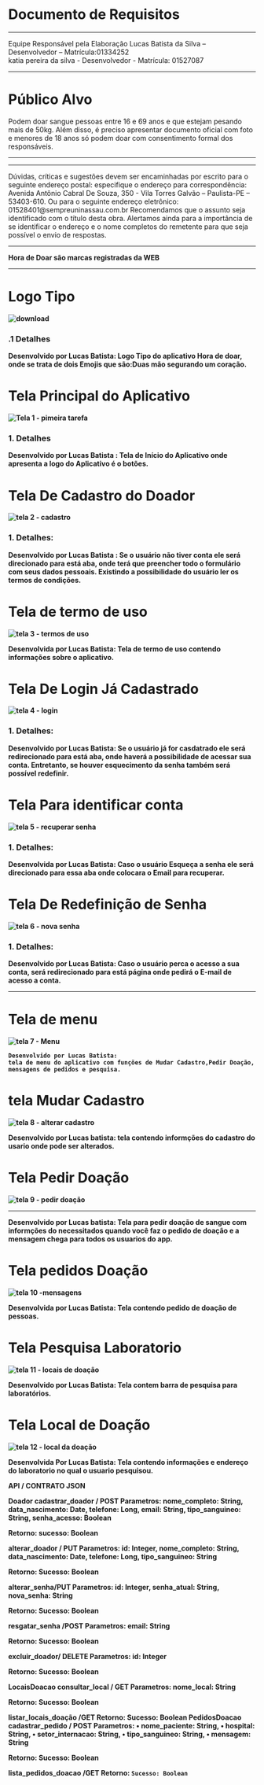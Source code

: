 <h1>Documento de Requisitos</h1>



<hr></hr>
Equipe Responsável pela Elaboração
Lucas Batista da Silva – Desenvolvedor – Matrícula:01334252<br>
katia pereira da silva - Desenvolvedor - Matrícula: 01527087
<hr> </hr>
<h1>Público Alvo</h1>
Podem doar sangue pessoas entre 16 e 69 anos e que estejam pesando mais de 50kg. 
Além disso, é preciso apresentar documento oficial com foto
e menores de 18 anos
só podem doar com consentimento formal dos responsáveis.
<hr> </hr>






<hr></hr>
Dúvidas, críticas e sugestões devem ser encaminhadas por escrito para o seguinte endereço postal:
especifique o endereço para correspondência: Avenida Antônio Cabral De Souza, 350 - Vila Torres Galvão – Paulista-PE – 53403-610.
Ou para o seguinte endereço eletrônico:
01528401@sempreuninassau.com.br
Recomendamos que o assunto seja identificado com o título desta obra. Alertamos ainda para a importância de se identificar o endereço e o nome completos do remetente para que seja possível o envio de respostas.

<hr> </hr>
<b>Hora de Doar são marcas registradas da  WEB 
<hr> </hr>


  <h1> Logo Tipo</h1>

![download](https://user-images.githubusercontent.com/102639688/232319755-5083ab33-2a72-4dff-a005-6067a756835a.jpeg)




<h3>.1	Detalhes</h3>
Desenvolvido por Lucas Batista:
 Logo Tipo do aplicativo Hora de doar, onde se trata de dois Emojis que são:Duas mão segurando um coração. 









  <h1> Tela Principal do Aplicativo	</h1>

![Tela 1 - pimeira tarefa](https://user-images.githubusercontent.com/102639688/231066144-72ce9e32-c2b6-4da1-a339-b529f88a7747.jpeg)



<h3>1.	Detalhes</h3>
Desenvolvido por Lucas Batista :
 Tela de Início do Aplicativo onde apresenta a logo do Aplicativo é o botões. 


   <h1>Tela De Cadastro do Doador	</h1>

![tela 2 - cadastro](https://user-images.githubusercontent.com/102639688/231065963-98de01b9-ba39-48b9-bc4f-bbe95206873c.jpeg)

   
   <h3>1.	Detalhes:</h3>
Desenvolvido por Lucas Batista :
		Se o usuário não tiver conta ele será direcionado para está aba, onde terá que preencher todo o formulário com seus dados pessoais. Existindo a possibilidade do usuário ler os termos de condições.

<h1>Tela de termo de uso</h1>

![tela 3 - termos de uso](https://user-images.githubusercontent.com/102639688/231068716-c07522a6-609f-46bd-b2da-6cde6e31e70d.jpeg)
 
 Desenvolvida por Lucas Batista:
 Tela de termo de uso contendo informações sobre o aplicativo.


  <h1> Tela De Login Já Cadastrado</h1>	

![tela 4 - login](https://user-images.githubusercontent.com/102639688/231066034-fe3e25e2-df2c-4fbf-929d-16fd04d29047.jpeg)

   <h3>1.	Detalhes:</h3>
Desenvolvido por Lucas Batista:
		Se o usuário já for casdatrado ele será redirecionado para está aba, onde haverá a possibilidade de acessar sua conta. Entretanto, se houver esquecimento da senha também será possível redefinir.

 <h1>  Tela Para identificar conta</h1>

![tela 5 - recuperar senha](https://user-images.githubusercontent.com/102639688/231066075-68850fa3-ffbb-40cc-a634-7d1afb8bed7c.jpeg)

<h3>  1.	Detalhes:</h3>
Desenvolvida por Lucas Batista:
	Caso o usuário Esqueça a senha ele será direcionado para essa aba onde colocara o Email para recuperar.

  <h1> Tela De Redefinição de Senha</h1>

![tela 6 - nova senha](https://user-images.githubusercontent.com/102639688/231066110-21aa648b-8435-490d-a34c-dec891857b22.jpeg)

   
  <h3> 1.	Detalhes:</h3>
Desenvolvido por Lucas Batista:
		Caso o usuário perca o acesso a sua conta, será redirecionado para está página onde pedirá o E-mail de acesso a conta.
    
   <hr></hr>
   <h1>Tela de menu</h1>

![tela 7 - Menu](https://user-images.githubusercontent.com/102639688/231066387-a18b7807-b4c7-4be1-b27f-472ee548a2a2.jpeg)
    
    Desenvolvido por Lucas Batista:
    tela de menu do aplicativo com funções de Mudar Cadastro,Pedir Doação, mensagens de pedidos e pesquisa.

  <h1>tela Mudar Cadastro</h1>
  
  ![tela 8 - alterar cadastro](https://user-images.githubusercontent.com/102639688/231067014-b621f9b2-89c9-4ae6-8b4a-2abf2b3ad016.jpeg)

  Desenvolvido por Lucas batista:
  tela contendo informções do cadastro do usario onde pode ser alterados.
  
  <h1>Tela Pedir Doação</h1>
 
 ![tela 9 - pedir doação](https://user-images.githubusercontent.com/102639688/232319874-f7761f17-f40f-49ff-8fb4-36adbdd76c3b.jpeg)

<hr></hr>
      Desenvolvido por Lucas batista:
      Tela para pedir doação de sangue com informções do necessitados quando você faz o pedido de doação e a mensagem  chega para todos os usuarios do app.
     
 <h1>Tela pedidos Doação</h1>

![tela 10 -mensagens](https://user-images.githubusercontent.com/102639688/232320748-ff43de4f-24ab-4f47-af38-a0a5d1976c90.jpeg)

 
 Desenvolvida por Lucas Batista:
  Tela contendo pedido de doação de pessoas.
  
  <h1>Tela Pesquisa Laboratorio</h1>


![tela 11 - locais de doação](https://user-images.githubusercontent.com/102639688/231067953-6301a379-8a28-4ec2-b6f0-e36e266783cc.jpeg)

Desenvolvido por Lucas Batista:
 Tela contem barra de pesquisa para laboratórios.
 
 <h1>Tela Local de Doação</h1>
 
 ![tela 12 - local da doação](https://user-images.githubusercontent.com/102639688/232319932-9764cc74-b3ae-425f-9d52-e72a3773693c.jpeg)


 Desenvolvida Por Lucas Batista:
 Tela contendo informações e endereço do laboratorio no qual o usuario pesquisou.
 
 API / CONTRATO JSON

Doador
cadastrar_doador / POST
Parametros:
nome_completo: String,
data_nascimento: Date, 
telefone: Long,
email: String, 
tipo_sanguineo: String, 
senha_acesso: Boolean

Retorno:
   sucesso: Boolean

alterar_doador / PUT
Parametros:
id: Integer, 
nome_completo: String,
data_nascimento: Date, 
telefone: Long,
tipo_sanguineo: String

Retorno:
      Sucesso: Boolean

alterar_senha/PUT
Parametros:
id: Integer, 
senha_atual: String, 
nova_senha: String

Retorno:
      Sucesso: Boolean

resgatar_senha /POST
Parametros:
email: String

Retorno:
      Sucesso: Boolean

excluir_doador/ DELETE
Parametros:
id: Integer

Retorno:
      Sucesso: Boolean

LocaisDoacao
consultar_local / GET
Parametros:
nome_local: String

Retorno:
      Sucesso: Boolean

listar_locais_doação /GET
Retorno:
      Sucesso: Boolean
PedidosDoacao
cadastrar_pedido / POST
Parametros:
•	nome_paciente: String, 
•	hospital: String, 
•	setor_internacao: String, 
•	tipo_sanguineo: String,
•	mensagem: String

Retorno:
      Sucesso: Boolean

lista_pedidos_doacao /GET
Retorno:
      <code>Sucesso: Boolean</code>

